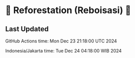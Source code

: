 
# 🌳 Reforestation (Reboisasi) 🌲

## Last Updated

GitHub Actions time: Mon Dec 23 21:18:00 UTC 2024

Indonesia/Jakarta time: Tue Dec 24 04:18:00 WIB 2024
